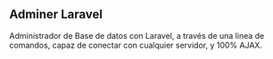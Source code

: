 ## Adminer Laravel

Administrador de Base de datos con Laravel, a través de una linea de comandos, capaz de conectar con cualquier servidor, y 100% AJAX.




